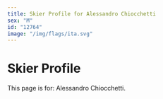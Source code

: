 ```yaml
---
title: Skier Profile for Alessandro Chiocchetti
sex: "M"
id: "12764"
image: "/img/flags/ita.svg" 
---
```


# Skier Profile

This page is for: Alessandro Chiocchetti.
    